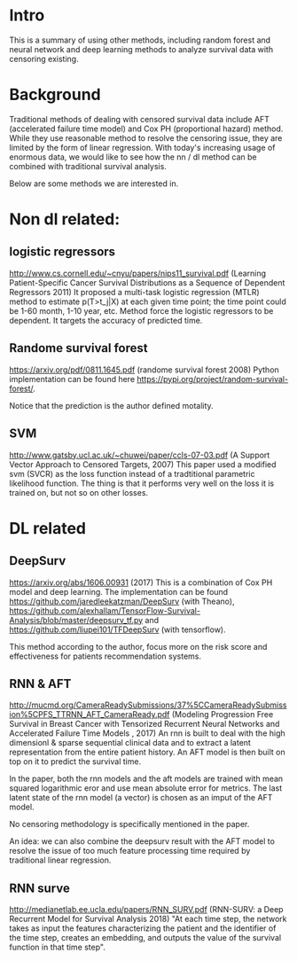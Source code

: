 
# Intro
This is a summary of using other methods, including random forest and neural network and deep learning methods to analyze survival data
with censoring existing.

# Background
Traditional methods of dealing with censored survival data include AFT (accelerated failure time model) and Cox PH (proportional hazard)
method. While they use reasonable method to resolve the censoring issue, they are limited by the form of linear regression. With today's
increasing usage of enormous data, we would like to see how the nn / dl method can be combined with traditional survival analysis.

Below are some methods we are interested in.

# Non dl related:

## logistic regressors
http://www.cs.cornell.edu/~cnyu/papers/nips11_survival.pdf
(Learning Patient-Specific Cancer Survival Distributions as a Sequence of Dependent Regressors 2011)
It proposed a multi-task logistic regression (MTLR) method to estimate p(T>t_j|X) at each given time point; the time point could be 1-60 month, 1-10 year, etc. Method force the logistic regressors to be dependent. It targets the accuracy of predicted time.

## Randome survival forest
https://arxiv.org/pdf/0811.1645.pdf 
(randome survival forest 2008)
Python implementation can be found here https://pypi.org/project/random-survival-forest/.

Notice that the prediction is the author defined motality.

## SVM
http://www.gatsby.ucl.ac.uk/~chuwei/paper/ccls-07-03.pdf
(A Support Vector Approach to Censored Targets,
2007)
This paper used a modified svm (SVCR) as the loss function instead of a tradtitional parametric likelihood function. The thing is that
it performs very well on the loss it is trained on, but not so on other losses.

# DL related
## DeepSurv 
https://arxiv.org/abs/1606.00931 
(2017)
This is a combination of Cox PH model and deep learning. The implementation can be found https://github.com/jaredleekatzman/DeepSurv (with Theano),  https://github.com/alexhallam/TensorFlow-Survival-Analysis/blob/master/deepsurv_tf.py and https://github.com/liupei101/TFDeepSurv (with tensorflow).

This method according to the author, focus more on the risk score and effectiveness for patients recommendation systems.

## RNN & AFT
http://mucmd.org/CameraReadySubmissions/37%5CCameraReadySubmission%5CPFS_TTRNN_AFT_CameraReady.pdf
(Modeling Progression Free Survival in Breast Cancer with Tensorized Recurrent Neural Networks and Accelerated Failure Time Models , 2017)
An rnn is built to deal with the high dimensionl & sparse sequential clinical data and to extract a latent representation from the entire patient history. An AFT model is then built on top on it to predict the survival time. 

In the paper, both the rnn models and the aft models are trained with mean squared logarithmic eror and use mean absolute error for metrics. The last latent state of the rnn model (a vector) is chosen as an imput of the AFT model.

No censoring methodology is specifically mentioned in the paper.

An idea: we can also combine the deepsurv result with the AFT model to resolve the issue of too much feature processing time required by
traditional linear regression.

## RNN surve
http://medianetlab.ee.ucla.edu/papers/RNN_SURV.pdf
(RNN-SURV: a Deep Recurrent Model for
Survival Analysis 2018)
"At each time step, the network takes as input the features characterizing the patient
and the identifier of the time step, creates an embedding, and outputs
the value of the survival function in that time step".
